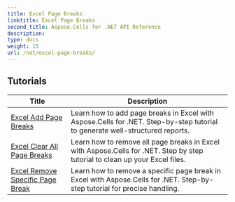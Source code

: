```yaml
---
title: Excel Page Breaks
linktitle: Excel Page Breaks
second_title: Aspose.Cells for .NET API Reference
description: 
type: docs
weight: 15
url: /net/excel-page-breaks/
---
```


## Tutorials 
| Title | Description |
| --- | --- |
| [Excel Add Page Breaks](./excel-add-page-breaks/) | Learn how to add page breaks in Excel with Aspose.Cells for .NET. Step-by-step tutorial to generate well-structured reports. |  
| [Excel Clear All Page Breaks](./excel-clear-all-page-breaks/) | Learn how to remove all page breaks in Excel with Aspose.Cells for .NET. Step by step tutorial to clean up your Excel files. |  
| [Excel Remove Specific Page Break](./excel-remove-specific-page-break/) | Learn how to remove a specific page break in Excel with Aspose.Cells for .NET. Step-by-step tutorial for precise handling. |  
